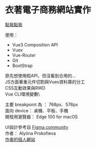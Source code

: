 # 衣著電子商務網站實作

[點我點我](https://victor81528.github.io/e-commerce/)

使用：
- Vue3 Composition API
- Vuex
- Vue-Router
- Git
- BootStrap

原先想使用假API，但沒看到合用的...\
JS方面著重元件切割與Vuex資料庫的分工\
CSS互動效果與RWD\
Vue CLI環境變數\


主要 breakpoint 為 ： 768px、576px\
面向 device： 桌機、平板、手機\
開發用瀏覽器： Edge 100 for macOS

UI設計參考自
[Figma community](https://www.figma.com/file/Qh6OjQBssKygmgBEZSDLDd/E-Commerce-Fashion-App-%26-Web.-%F0%9F%A6%84-freebies-(Community)?node-id=0%3A1)\
作者： Alyöna Prokofieva\
[作者的個人網站](https://dribbble.com/alyoskins/)